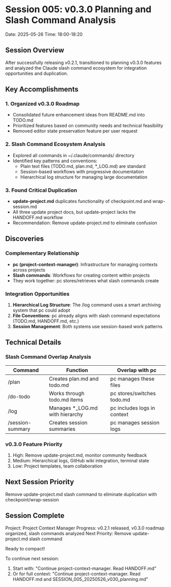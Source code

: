# Session 005: v0.3.0 Planning and Slash Command Analysis
Date: 2025-05-26
Time: 18:00-18:20

## Session Overview
After successfully releasing v0.2.1, transitioned to planning v0.3.0 features and analyzed the Claude slash command ecosystem for integration opportunities and duplication.

## Key Accomplishments

### 1. Organized v0.3.0 Roadmap
- Consolidated future enhancement ideas from README.md into TODO.md
- Prioritized features based on community needs and technical feasibility
- Removed editor state preservation feature per user request

### 2. Slash Command Ecosystem Analysis
- Explored all commands in ~/.claude/commands/ directory
- Identified key patterns and conventions:
  - Plain text files (TODO.md, plan.md, *_LOG.md) are standard
  - Session-based workflows with progressive documentation
  - Hierarchical log structure for managing large documentation

### 3. Found Critical Duplication
- **update-project.md** duplicates functionality of checkpoint.md and wrap-session.md
- All three update project docs, but update-project lacks the HANDOFF.md workflow
- Recommendation: Remove update-project.md to eliminate confusion

## Discoveries

### Complementary Relationship
- **pc (project-context-manager)**: Infrastructure for managing contexts across projects
- **Slash commands**: Workflows for creating content within projects
- They work together: pc stores/retrieves what slash commands create

### Integration Opportunities
1. **Hierarchical Log Structure**: The /log command uses a smart archiving system that pc could adopt
2. **File Conventions**: pc already aligns with slash command expectations (TODO.md, HANDOFF.md, etc.)
3. **Session Management**: Both systems use session-based work patterns

## Technical Details

### Slash Command Overlap Analysis
| Command | Function | Overlap with pc |
|---------|----------|-----------------|
| /plan | Creates plan.md and todo.md | pc manages these files |
| /do-todo | Works through todo.md items | pc stores/switches todo.md |
| /log | Manages *_LOG.md with hierarchy | pc includes logs in context |
| /session-summary | Creates session summaries | pc manages session logs |

### v0.3.0 Feature Priority
1. High: Remove update-project.md, monitor community feedback
2. Medium: Hierarchical logs, GitHub wiki integration, terminal state
3. Low: Project templates, team collaboration

## Next Session Priority
Remove update-project.md slash command to eliminate duplication with checkpoint/wrap-session

## Session Complete

Project: Project Context Manager
Progress: v0.2.1 released, v0.3.0 roadmap organized, slash commands analyzed
Next Priority: Remove update-project.md slash command

Ready to compact!

To continue next session:
1. Start with: "Continue project-context-manager. Read HANDOFF.md"
2. Or for full context: "Continue project-context-manager. Read HANDOFF.md and SESSION_005_20250526_v030_planning.md"